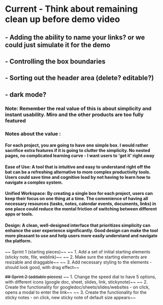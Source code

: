 # Current - Think about remaining clean up before demo video
## - Adding the ability to name your links? or we could just simulate it for the demo
## - Controlling the box boundaries
## - Sorting out the header area (delete? editable?)
## - dark mode?

### Note: Remember the real value of this is about simplicity and instant usability. Miro and the other products are too fully featured
### Notes about the value :
#### For each project, you are going to have one simple box. I would rather sacrifice extra features if it is going to clutter the simplicity. No nested pages, no complicated learning curve - I want users to 'get it' right away

#### Ease of Use: A tool that is intuitive and easy to understand right off the bat can be a refreshing alternative to more complex productivity tools. Users could save time and cognitive load by not having to learn how to navigate a complex system.

#### Unified Workspace: By creating a single box for each project, users can keep their focus on one thing at a time. The convenience of having all necessary resources (tasks, notes, calendar events, documents, links) in one place could reduce the mental friction of switching between different apps or tools.

#### Design: A clean, well-designed interface that prioritizes simplicity can enhance the user experience significantly. Good design can make the tool more pleasant to use and help users more easily understand and navigate the platform.




~~ Sprint 1 (starting pieces)~~
~~ 1. Add a set of initial starting elements (sticky note, file, weblink)~~
~~ 2. Make sure the starting elements are resizable and draggable~~
~~ 3. Add necessary styling to the elements - should look good, with drag effect~~

~~## Sprint 2 (addable pieces)~~
~~ 1. Change the speed dial to have 5 options, with different icons (google doc, sheet, slides, link, stickynote)~~
~~ 2. Create the functionality for googledoc/sheets/slides/websites - on click, opens a modal to enter the link~~
~~ 3. Create the functionality for the sticky notes - on click, new sticky note of default size appears~~



